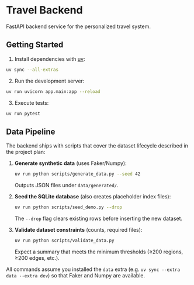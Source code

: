 # Travel Backend

FastAPI backend service for the personalized travel system.

## Getting Started

1. Install dependencies with [uv](https://github.com/astral-sh/uv):

```bash
uv sync --all-extras
```

2. Run the development server:

```bash
uv run uvicorn app.main:app --reload
```

3. Execute tests:

```bash
uv run pytest
```

## Data Pipeline

The backend ships with scripts that cover the dataset lifecycle described in the project plan:

1. **Generate synthetic data** (uses Faker/Numpy):

	```bash
	uv run python scripts/generate_data.py --seed 42
	```

	Outputs JSON files under `data/generated/`.

2. **Seed the SQLite database** (also creates placeholder index files):

	```bash
	uv run python scripts/seed_demo.py --drop
	```

	The `--drop` flag clears existing rows before inserting the new dataset.

3. **Validate dataset constraints** (counts, required files):

	```bash
	uv run python scripts/validate_data.py
	```

	Expect a summary that meets the minimum thresholds (≥200 regions, ≥200 edges, etc.).

All commands assume you installed the `data` extra (e.g. `uv sync --extra data --extra dev`) so that Faker and Numpy are available.
